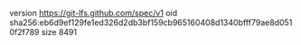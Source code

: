 version https://git-lfs.github.com/spec/v1
oid sha256:eb6d9ef129fe1ed326d2db3bf159cb965160408d1340bfff79ae8d0510f2f789
size 8491
